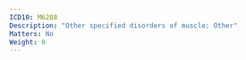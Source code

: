 ```yaml
---
ICD10: M6288
Description: "Other specified disorders of muscle: Other"
Matters: No
Weight: 0
---
```


